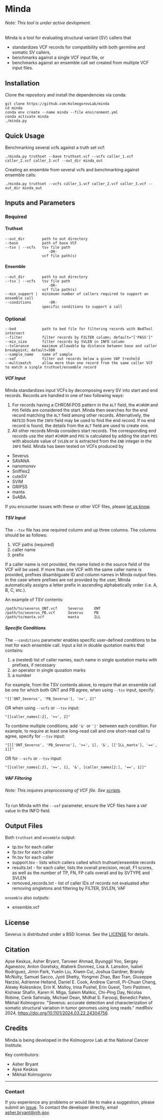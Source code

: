 # Minda
###### Note: This tool is under active devlopment.

Minda is a tool for evaluating structural variant (SV) callers that
* standardizes VCF records for compatibility with both germline and somatic SV callers,
* benchmarks against a single VCF input file, or
* benchmarks against an ensemble call set created from multiple VCF input files.

## Installation

Clone the repository and install the dependencies via conda:

```
git clone https://github.com:KolmogorovLab/minda
cd minda
conda env create --name minda --file environment.yml
conda activate minda
./minda.py
```

## Quick Usage

Benchmarking several vcfs against a truth set vcf:

```
./minda.py truthset --base truthset.vcf --vcfs caller_1.vcf caller_2.vcf caller_3.vcf --out_dir minda_out
```

Creating an ensemble from several vcfs and benchmarking against ensemble calls:

```
./minda.py truthset --vcfs caller_1.vcf caller_2.vcf caller_3.vcf --out_dir minda_out
```

## Inputs and Parameters

### Required

#### Truthset

```
--out_dir        path to out directory
--base           path of base VCF
--tsv | --vcfs   tsv file path
                    -OR-
                 vcf file path(s)
```
#### Ensemble
```
--out_dir        path to out directory
--tsv | --vcfs   tsv file path
                    -OR-
                 vcf file path(s)
--min_support |  minimumn number of callers required to support an ensemble call
--conditions        -OR-
                 specific conditions to support a call
```

### Optional
```
--bed            path to bed file for filtering records with BedTool intersect
--filter         filter records by FILTER column; default="['PASS']"
--min_size       filter records by SVLEN in INFO column
--tolerance      maximum allowable bp distance between base and caller breakpoint; default=500
--sample_name    name of sample
--vaf            filter out records below a given VAF treshold
--multimatch     allow more than one record from the same caller VCF to match a single truthset/ensemble record
```
##### VCF Input
Minda standardizes input VCFs by decomposing every SV into start and end records. Records are handled in one of two following ways:
1. For records having a CHROM:POS pattern in the `ALT` field, the `#CHROM` and `POS` fields are considered the start. Minda then searches for the end record matching the `ALT` field among other records. Alternatively, the `MATEID` from the `INFO` field may be used to find the end record. If no end record is found, the details from the `ALT` field are used to create one.
2. All other records Minda considers start records. The corresponding end records use the start `#CHROM` and `POS` is calculated by adding the start `POS` with absolute value of `SVLEN` or is extracted from the `END` integer in the `INFO` field. 
Minda has been tested on VCFs produced by

* Severus
* SAVANA
* nanomonsv
* Sniffles2
* cuteSV
* SVIM
* GRIPSS
* manta
* SvABA.

If you encounter issues with these or other VCF files, please [let us know](https://github.com/KolmogorovLab/minda/issues). 

##### TSV Input
The `--tsv` file has one required column and up three columns. The columns should be as follows:
<ol>
    <li>VCF paths (required)</li>
    <li>caller name</li>
    <li>prefix</li>  
</ol>
If a caller name is not provided, the name listed in the source field of the VCF will be used. If more than one VCF with the same caller name is provided, prefixes disambiguate ID and column names in Minda output files. In the case where prefixes are not provided by the user, Minda automatically assigns a letter prefix in ascending alphabetically order (i.e. A, B, C, etc.).

An example of TSV contents:
```
/path/to/severus_ONT.vcf     Severus     ONT
/path/to/severus_PB.vcf      Severus     PB
/path/to/manta.vcf           manta       ILL
```
##### Specific Conditions
The `--conditions` parameter enables specific user-defined conditions to be met for each ensemble call. Input a list in double quotation marks that contains:

<ol>
    <li>a (nested) list of caller names, each name in single quotation marks with prefixes, if necessary</li>
    <li>an operator in single quoation marks</li>
    <li>a number</li>  
</ol>

For example, from the TSV contents above, to require that an ensemble call be one for which both ONT and PB agree, when using `--tsv` input, specify:
```
"[['ONT_Severus', 'PB_Severus'], '>=', 2]"
```
OR when using `--vcfs` or `--tsv` input:
```
"[[caller_names[:2], '>=', 2]"
```

To combine multiple conditions, add `'&'` or `'|'` between each condition.
For example, to require at least one long-read call and one short-read call to agree, specify for `--tsv` input:
```
"[[['ONT_Severus', 'PB_Severus'], '>=', 1], '&', [['ILL_manta'], '==', 1]]"
```
OR for `--vcfs` or `--tsv` input:
```
"[[caller_names[:2], '>=', 1], '&', [caller_names[2:], '==', 1]]"
```
##### VAF Filtering
###### Note: This requires preprocessing of VCF file. See [scripts](scripts).
To run Minda with the `--vaf` parameter, ensure the VCF files have a `VAF` value in the INFO field.  

## Output Files
Both `truthset` and `ensemble` output:
* tp.tsv for each caller
* fp.tsv for each caller
* fn.tsv for each caller
* support.tsv - lists which callers called which truthset/ensemble records
* results.txt - for each caller, lists the overall precision, recall, F1 scores, as well as the number of TP, FN, FP calls overall and by SVTYPE and SVLEN
* removed_records.txt - list of caller IDs of records not evaluated after removing singletons and filtering by FILTER, SVLEN, VAF

`ensemble` also outputs:
* ensemble.vcf

License
-------

Severus is distributed under a BSD license. See the [LICENSE](LICENSE) for details.

Citation
-------
Ayse Keskus, Asher Bryant, Tanveer Ahmad, Byunggil Yoo, Sergey Aganezov, Anton Goretsky, Ataberk Donmez, Lisa A. Lansdon, Isabel Rodriguez, Jimin Park, Yuelin Liu, Xiwen Cui, Joshua Gardner, Brandy McNulty, Samuel Sacco, Jyoti Shetty, Yongmei Zhao, Bao Tran, Giuseppe Narzisi, Adrienne Helland, Daniel E. Cook, Andrew Carroll, Pi-Chuan Chang, Alexey Kolesnikov, Erin K. Molloy, Irina Pushel, Erin Guest, Tomi Pastinen, Kishwar Shafin, Karen H. Miga, Salem Malikic, Chi-Ping Day, Nicolas Robine, Cenk Sahinalp, Michael Dean, Midhat S. Farooqi, Benedict Paten, Mikhail Kolmogorov. "Severus: accurate detection and characterization of somatic structural variation in tumor genomes using long reads." medRxiv 2024, https://doi.org/10.1101/2024.03.22.24304756.

Credits
-------

Minda is being developed in the Kolmogorov Lab at the National Cancer Institute.

Key contributors:

* Asher Bryant
* Ayse Keskus
* Mikhail Kolmogorov

---
### Contact
If you experience any problems or would like to make a suggestion, please submit an [issue](https://github.com/KolmogorovLab/minda/issues).
To contact the developer directly, email asher.bryant@nih.gov.